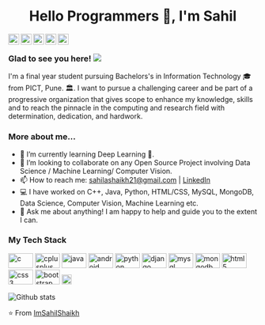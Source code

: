 <h1 align="center">Hello Programmers 👋, I'm Sahil</h1>

<a href="https://twitter.com/imsahilshaikh98">
  <img align="left" alt="Sahil's Twitter" width="22px" src="https://cdn.jsdelivr.net/npm/simple-icons@v3/icons/twitter.svg" />
</a>
<a href="https://www.linkedin.com/in/sahilshaikh21/>
  <img align="left" alt="Sahil's Linkdein" width="22px" src="https://cdn.jsdelivr.net/npm/simple-icons@v3/icons/linkedin.svg" />
</a>
<a href="https://github.com/ImSahilShaikh">
  <img align="left" alt="Sahil's Github" width="22px" src="https://cdn.jsdelivr.net/npm/simple-icons@v3/icons/github.svg" />
</a>
<a href="sahilashaikh21@gmail.com">
  <img align="left" alt="'Gmail" width="22px" src="https://cdn.jsdelivr.net/npm/simple-icons@3.1.0/icons/gmail.svg" />
</a>
<a href="https://www.facebook.com/sahilashaikh21/">
  <img align="left" alt="Sahil's Facebook" width="22px" src="https://cdn.jsdelivr.net/npm/simple-icons@v3/icons/facebook.svg" />
</a>
<a href="https://www.hackerrank.com/ImSahilShaikh">
  <img align="left" alt="Sahil's Hackerrank" width="22px" src="https://cdn.jsdelivr.net/npm/simple-icons@v3/icons/hackerrank.svg" />
</a>
<br />

### Glad to see you here! ![](https://visitor-badge.glitch.me/badge?page_id=ImSahilShaikh.ImSahilShaikh)

I'm a final year student pursuing Bachelors's in Information Technology 🎓 from PICT, Pune. 🏛. I want to pursue a challenging career and be part of a progressive organization that gives scope to enhance my knowledge, skills and to reach the pinnacle in the computing and research field with determination, dedication, and hardwork.

### More about me...

- 🌱 I’m currently learning Deep Learning 🚀.
- 👯 I’m looking to collaborate on any Open Source Project involving Data Science / Machine Learning/ Computer Vision.
- 📫 How to reach me: sahilashaikh21@gmail.com | [LinkedIn](https://www.linkedin.com/in/sahilshaikh21/)
- 💻 I have worked on C++, Java, Python, HTML/CSS, MySQL, MongoDB, Data Science, Computer Vision, Machine Learning etc.
- 💬 Ask me about anything! I am happy to help and guide you to the extent I can.

### My Tech Stack

<p align="left">


<img src="https://konpa.github.io/devicon/devicon.git/icons/c/c-original.svg" alt="c" width="50" height="30"/>
<img src="https://konpa.github.io/devicon/devicon.git/icons/cplusplus/cplusplus-original.svg" alt="cplusplus" width="50" height="30"/>
<img src="https://konpa.github.io/devicon/devicon.git/icons/java/java-original-wordmark.svg" alt="java" width="50" height="30"/>
<img src="https://konpa.github.io/devicon/devicon.git/icons/android/android-original-wordmark.svg" alt="android" width="50" height="30"/>
<img src="https://konpa.github.io/devicon/devicon.git/icons/python/python-original-wordmark.svg" alt="python" width="50" height="30"/>
<img src="https://konpa.github.io/devicon/devicon.git/icons/django/django-original.svg" alt="django" width="50" height="30"/>
<img src="https://konpa.github.io/devicon/devicon.git/icons/mysql/mysql-original-wordmark.svg" alt="mysql" width="50" height="30"/>
<img src="https://konpa.github.io/devicon/devicon.git/icons/mongodb/mongodb-original-wordmark.svg" alt="mongodb" width="50" height="30"/>
<img src="https://konpa.github.io/devicon/devicon.git/icons/html5/html5-original-wordmark.svg" alt="html5" width="50" height="30"/>
<img src="https://konpa.github.io/devicon/devicon.git/icons/css3/css3-original-wordmark.svg" alt="css3" width="50" height="30"/>
<img src="https://konpa.github.io/devicon/devicon.git/icons/bootstrap/bootstrap-plain.svg" alt="bootstrap" width="50" height="30"/>
<img src="https://konpa.github.io/devicon/devicon.git/icons/javascript/javascript-original.svg" alt="javascript" width="20" height="20"/>


</p>


![Github stats](https://github-readme-stats.vercel.app/api?username=ImSahilShaikh&show_icons=true&hide_border=true)

⭐️ From [ImSahilShaikh](https://github.com/ImSahilShaikh)
